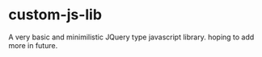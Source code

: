 # custom-js-lib
 A very basic and minimilistic JQuery type javascript library.
 hoping to add more in future.
